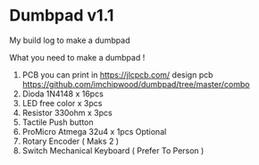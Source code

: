 # Dumbpad v1.1
 My build log to make a dumbpad
 
What you need to make a dumbpad !

1. PCB you can print in https://jlcpcb.com/ design pcb https://github.com/imchipwood/dumbpad/tree/master/combo
2. Dioda 1N4148 x 16pcs
3. LED free color x 3pcs
4. Resistor 330ohm x 3pcs
5. Tactile Push button
6. ProMicro Atmega 32u4 x 1pcs Optional
7. Rotary Encoder ( Maks 2 )
8. Switch Mechanical Keyboard ( Prefer To Person )
